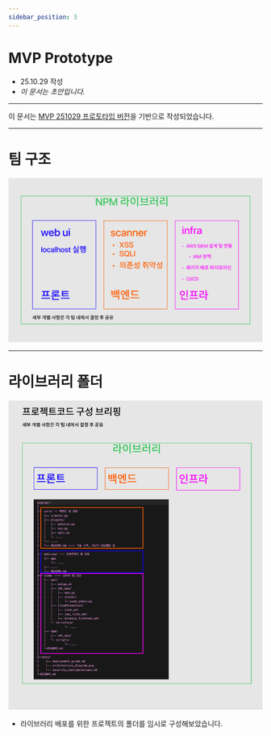 ```yaml
---
sidebar_position: 3
---
```


# MVP Prototype

- 25.10.29 작성
- *이 문서는 초안입니다.*

---

이 문서는 [MVP 251029 프로토타입 버전](mvp-plan)을 기반으로 작성되었습니다.

---

# 팀 구조

![503-team](503_team_structure.png)

---

# 라이브러리 폴더

![503-structure](503_team_folder.png)

- 라이브러리 배포를 위한 프로젝트의 폴더를 임시로 구성해보았습니다.
